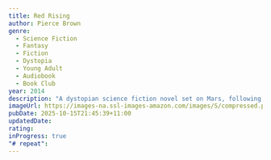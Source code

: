 ```yaml
---
title: Red Rising
author: Pierce Brown
genre:
  - Science Fiction
  - Fantasy
  - Fiction
  - Dystopia
  - Young Adult
  - Audiobook
  - Book Club
year: 2014
description: "A dystopian science fiction novel set on Mars, following Darrow, a low-status Red miner who infiltrates the elite Gold society to overthrow its oppressive hierarchy."
imageUrl: https://images-na.ssl-images-amazon.com/images/S/compressed.photo.goodreads.com/books/1461354651i/15839976.jpg
pubDate: 2025-10-15T21:45:39+11:00
updatedDate:
rating:
inProgress: true
"# repeat":
---
```

